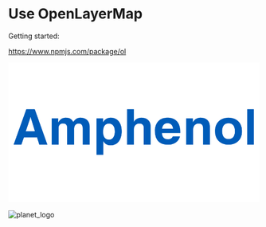 # Use OpenLayerMap

Getting started:

https://www.npmjs.com/package/ol

![amphenol](.gitbook/assets/planet_white.png)

![planet_logo](.gitbook/assets/favicon.ico)